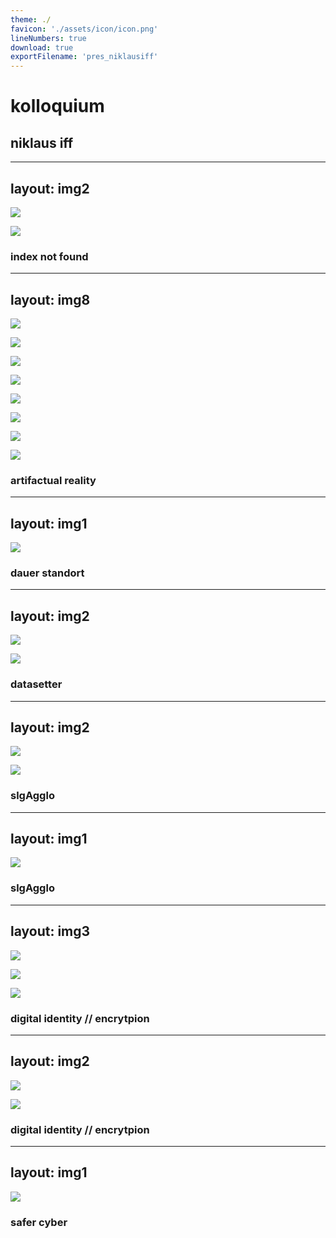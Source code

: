 ```yaml
---
theme: ./
favicon: './assets/icon/icon.png'
lineNumbers: true
download: true
exportFilename: 'pres_niklausiff'
---
```


# kolloquium

## niklaus iff

---
layout: img2
---

![](/assets/images/index01.png)

![](/assets/images/index03.png)

### index not found

---
layout: img8
---

![](/assets/images/AR.jpg)

![](/assets/images/textured_output22.jpg)

![](/assets/images/textured_output17.jpg)

![](/assets/images/IMG_0992.jpg)

![](/assets/images/arti01.jpg)

![](/assets/images/arti02.jpg)

![](/assets/images/arti03.jpg)

![](/assets/images/arti04.jpg)

### artifactual reality

---
layout: img1
---

![](/assets/images/printfinal04.png)

### dauer standort

---
layout: img2
---

![](/assets/images/datasetter.png)

![](/assets/images/data.png)

### datasetter

---
layout: img2
---

![](/assets/images/slgAgglo.png)

![](/assets/images/test2.jpg)

### slgAgglo

---
layout: img1
---

![](/assets/images/screeni.png)

### slgAgglo

---
layout: img3
---

![](/assets/images/test3.jpg)

![](/assets/images/test4.jpg)

![](/assets/images/test5.jpg)

### digital identity // encrytpion

---
layout: img2
---

![](/assets/images/IMG_3386.png)

![](/assets/images/IMG_3385.jpg)

### digital identity // encrytpion

---
layout: img1
---

![](/assets/images/safercyber_flyer.png)

### safer cyber